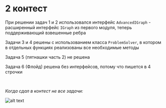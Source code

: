 # 2 контест

При решении задач 1 и 2 использовался интерфейс `AdvancedIGraph` - расширенный интерфейс `IGraph` из первого модуля, теперь поддерживающий взвешенные ребра

Задачи 3 и 4 решены с использованием класса `ProblemSolver`, в котором в отдельных функциях реализованы все необходимые методы

Задача 5 (пятнашки часть 2) не решена

Задача 6 (Флойд) решена без интерфейсов, потому что пишется в 4 строчки

<br/>

*Когда сдал в контест не все задачи:*

![alt text](https://github.com/TheCrashDownRus/MIPT-2-term/blob/master/contest_2/img1.jpg?raw=true)
